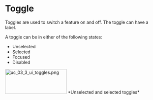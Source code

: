 # Toggle

Toggles are used to switch a feature on and off. The toggle can have a label.



A toggle can be in either of the following states:

-   Unselected
-   Selected
-   Focused
-   Disabled

<img alt="uc_03_3_ui_toggles.png" height="80" src="media/uc_03_3_ui_toggles.png" width="200" />  
*Unselected and selected toggles*
